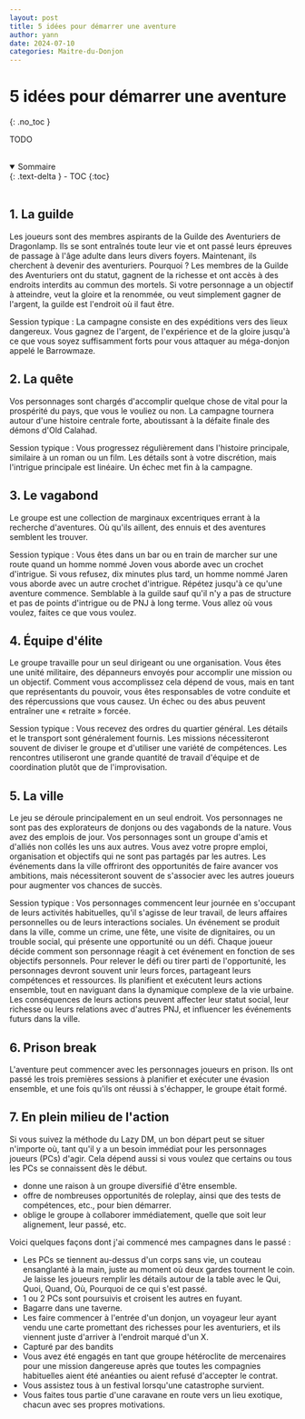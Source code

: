 ```yaml
---
layout: post
title: 5 idées pour démarrer une aventure
author: yann
date: 2024-07-10
categories: Maitre-du-Donjon
---
```


# 5 idées pour démarrer une aventure
{: .no_toc }

TODO

<br />

<details open markdown="block">
  <summary>
    Sommaire
  </summary>
  {: .text-delta }
- TOC
{:toc}
</details>

<br />

## 1. La guilde

Les joueurs sont des membres aspirants de la Guilde des Aventuriers de Dragonlamp. Ils se sont entraînés toute leur vie et ont passé leurs épreuves de passage à l'âge adulte dans leurs divers foyers. Maintenant, ils cherchent à devenir des aventuriers. Pourquoi ? Les membres de la Guilde des Aventuriers ont du statut, gagnent de la richesse et ont accès à des endroits interdits au commun des mortels. Si votre personnage a un objectif à atteindre, veut la gloire et la renommée, ou veut simplement gagner de l'argent, la guilde est l'endroit où il faut être.

Session typique : La campagne consiste en des expéditions vers des lieux dangereux. Vous gagnez de l'argent, de l'expérience et de la gloire jusqu'à ce que vous soyez suffisamment forts pour vous attaquer au méga-donjon appelé le Barrowmaze.

## 2. La quête

Vos personnages sont chargés d'accomplir quelque chose de vital pour la prospérité du pays, que vous le vouliez ou non. La campagne tournera autour d'une histoire centrale forte, aboutissant à la défaite finale des démons d'Old Calahad.

Session typique : Vous progressez régulièrement dans l'histoire principale, similaire à un roman ou un film. Les détails sont à votre discrétion, mais l'intrigue principale est linéaire. Un échec met fin à la campagne.

## 3. Le vagabond

Le groupe est une collection de marginaux excentriques errant à la recherche d'aventures. Où qu'ils aillent, des ennuis et des aventures semblent les trouver.

Session typique : Vous êtes dans un bar ou en train de marcher sur une route quand un homme nommé Joven vous aborde avec un crochet d'intrigue. Si vous refusez, dix minutes plus tard, un homme nommé Jaren vous aborde avec un autre crochet d'intrigue. Répétez jusqu'à ce qu'une aventure commence. Semblable à la guilde sauf qu'il n'y a pas de structure et pas de points d'intrigue ou de PNJ à long terme. Vous allez où vous voulez, faites ce que vous voulez.

## 4. Équipe d'élite

Le groupe travaille pour un seul dirigeant ou une organisation. Vous êtes une unité militaire, des dépanneurs envoyés pour accomplir une mission ou un objectif. Comment vous accomplissez cela dépend de vous, mais en tant que représentants du pouvoir, vous êtes responsables de votre conduite et des répercussions que vous causez. Un échec ou des abus peuvent entraîner une « retraite » forcée.

Session typique : Vous recevez des ordres du quartier général. Les détails et le transport sont généralement fournis. Les missions nécessiteront souvent de diviser le groupe et d'utiliser une variété de compétences. Les rencontres utiliseront une grande quantité de travail d'équipe et de coordination plutôt que de l'improvisation.


## 5. La ville

Le jeu se déroule principalement en un seul endroit. Vos personnages ne sont pas des explorateurs de donjons ou des vagabonds de la nature. Vous avez des emplois de jour. Vos personnages sont un groupe d'amis et d'alliés non collés les uns aux autres. Vous avez votre propre emploi, organisation et objectifs qui ne sont pas partagés par les autres. Les événements dans la ville offriront des opportunités de faire avancer vos ambitions, mais nécessiteront souvent de s'associer avec les autres joueurs pour augmenter vos chances de succès.

Session typique : Vos personnages commencent leur journée en s'occupant de leurs activités habituelles, qu'il s'agisse de leur travail, de leurs affaires personnelles ou de leurs interactions sociales. Un événement se produit dans la ville, comme un crime, une fête, une visite de dignitaires, ou un trouble social, qui présente une opportunité ou un défi. Chaque joueur décide comment son personnage réagit à cet événement en fonction de ses objectifs personnels. Pour relever le défi ou tirer parti de l'opportunité, les personnages devront souvent unir leurs forces, partageant leurs compétences et ressources. Ils planifient et exécutent leurs actions ensemble, tout en naviguant dans la dynamique complexe de la vie urbaine. Les conséquences de leurs actions peuvent affecter leur statut social, leur richesse ou leurs relations avec d'autres PNJ, et influencer les événements futurs dans la ville.

## 6. Prison break

L'aventure peut commencer avec les personnages joueurs en prison. Ils ont passé les trois premières sessions à planifier et exécuter une évasion ensemble, et une fois qu'ils ont réussi à s'échapper, le groupe était formé.

## 7. En plein milieu de l'action

Si vous suivez la méthode du Lazy DM, un bon départ peut se situer n'importe où, tant qu'il y a un besoin immédiat pour les personnages joueurs (PCs) d'agir. Cela dépend aussi si vous voulez que certains ou tous les PCs se connaissent dès le début.

 - donne une raison à un groupe diversifié d'être ensemble.
 - offre de nombreuses opportunités de roleplay, ainsi que des tests de compétences, etc., pour bien démarrer.
 - oblige le groupe à collaborer immédiatement, quelle que soit leur alignement, leur passé, etc.


Voici quelques façons dont j'ai commencé mes campagnes dans le passé :
 - Les PCs se tiennent au-dessus d'un corps sans vie, un couteau ensanglanté à la main, juste au moment où deux gardes tournent le coin. Je laisse les joueurs remplir les détails autour de la table avec le Qui, Quoi, Quand, Où, Pourquoi de ce qui s'est passé.
 - 1 ou 2 PCs sont poursuivis et croisent les autres en fuyant.
 - Bagarre dans une taverne.
 - Les faire commencer à l'entrée d'un donjon, un voyageur leur ayant vendu une carte promettant des richesses pour les aventuriers, et ils viennent juste d'arriver à l'endroit marqué d'un X.
 - Capturé par des bandits
- Vous avez été engagés en tant que groupe hétéroclite de mercenaires pour une mission dangereuse après que toutes les compagnies habituelles aient été anéanties ou aient refusé d'accepter le contrat.
- Vous assistez tous à un festival lorsqu'une catastrophe survient.
- Vous faites tous partie d'une caravane en route vers un lieu exotique, chacun avec ses propres motivations.
  


